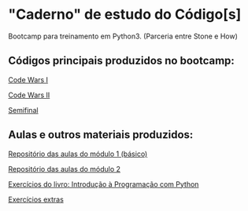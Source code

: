 # "Caderno" de estudo do Código[s]

Bootcamp para treinamento em Python3.
(Parceria entre Stone e How)

## Códigos principais produzidos no bootcamp:
[Code Wars I](https://github.com/YuriAoyamaSE/codigo_s/tree/main/codewars-I-grupo-30-main)

[Code Wars II](https://github.com/YuriAoyamaSE/codigo_s/tree/main/codewars-II)

[Semifinal](https://github.com/YuriAoyamaSE/codigo_s_semifinal_v2)


## Aulas e outros materiais produzidos:
[Repositório das aulas do módulo 1 (básico)](https://github.com/YuriAoyamaSE/codigo_s/tree/main/modulo_1)

[Repositório das aulas do módulo 2](https://github.com/YuriAoyamaSE/codigo_s/tree/main/modulo_1)

[Exercícios do livro: Introdução à Programação com Python](https://github.com/YuriAoyamaSE/codigo_s/tree/main/exercicios)

[Exercícios extras](https://github.com/YuriAoyamaSE/codigo_s/blob/main/lista_de_exercicios)
